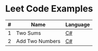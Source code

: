 # Leet Code Examples

| # | Name | Language |
| --- | --- | --- |
| 1 | Two Sums | [C#](https://github.com/evanallen13/Code-Interview-Questions/blob/main/C%23/LeetCode/001_TwoSums.cs)|
| 2 | Add Two Numbers |[C#](https://github.com/evanallen13/Code-Interview-Questions/blob/main/C%23/LeetCode/002_AddTwoNumbers.cs) |
